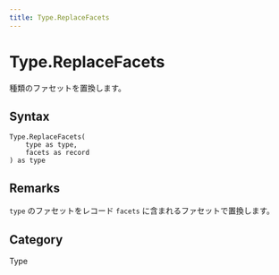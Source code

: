 ```yaml
---
title: Type.ReplaceFacets
---
```


# Type.ReplaceFacets


種類のファセットを置換します。


## Syntax

```powerquery
Type.ReplaceFacets(
    type as type,
    facets as record
) as type
```


## Remarks

<code>type</code> のファセットをレコード <code>facets</code> に含まれるファセットで置換します。



## Category
Type
